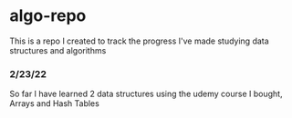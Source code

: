 # algo-repo
This is a repo I created to track the progress I've made studying data structures and algorithms

### 2/23/22
So far I have learned 2 data structures using the udemy course I bought, Arrays and Hash Tables

